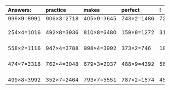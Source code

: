 | Answers: | practice | makes | perfect | ! |
| :--- | :--- | :--- | :--- | :--- |
| 999×9=8991 | 906×3=2718 | 405×9=3645 | 743×2=1486 | 724×4=2896 | 
|   |   |   |   |   | 
|   |   |   |   |   | 
|   |   |   |   |   | 
| 254×4=1016 | 492×8=3936 | 810×8=6480 | 159×8=1272 | 317×6=1902 | 
|   |   |   |   |   | 
|   |   |   |   |   | 
|   |   |   |   |   | 
|   |   |   |   |   | 
| 558×2=1116 | 947×4=3788 | 998×4=3992 | 373×2=746 | 184×8=1472 | 
|   |   |   |   |   | 
|   |   |   |   |   | 
|   |   |   |   |   | 
|   |   |   |   |   | 
| 474×7=3318 | 762×4=3048 | 679×3=2037 | 488×9=4392 | 568×8=4544 | 
|   |   |   |   |   | 
|   |   |   |   |   | 
|   |   |   |   |   | 
|   |   |   |   |   | 
| 499×8=3992 | 352×7=2464 | 793×7=5551 | 787×2=1574 | 457×5=2285 | 
